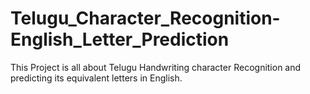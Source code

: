 # Telugu_Character_Recognition-English_Letter_Prediction
This Project is all about Telugu Handwriting character Recognition and predicting its equivalent letters in English.
